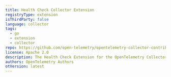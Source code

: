 ```yaml
---
title: Health Check Collector Extension
registryType: extension
isThirdParty: false
language: collector
tags:
  - go
  - extension
  - collector
repo: https://github.com/open-telemetry/opentelemetry-collector-contrib/tree/main/extension/healthcheckextension
license: Apache 2.0
description: The Health Check Extension for the OpenTelemetry Collector enables an HTTP url that can be probed to check the status of the the OpenTelemetry Collector.
authors: OpenTelemetry Authors
otVersion: latest
---
```

